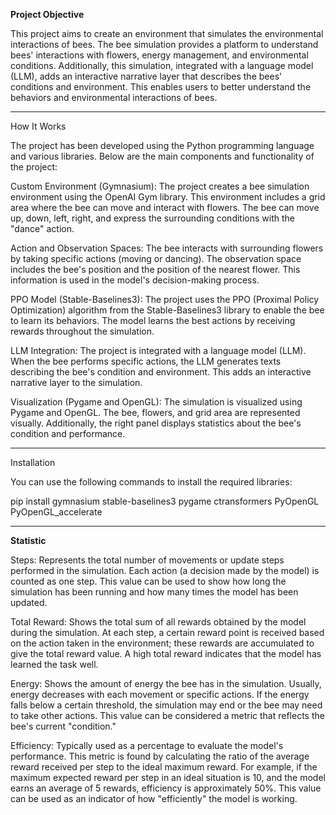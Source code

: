 **Project Objective**

This project aims to create an environment that simulates the environmental interactions of bees. The bee simulation provides a platform to understand bees' interactions with flowers, energy management, and environmental conditions. Additionally, this simulation, integrated with a language model (LLM), adds an interactive narrative layer that describes the bees' conditions and environment. This enables users to better understand the behaviors and environmental interactions of bees.

----------------------------------------

How It Works

The project has been developed using the Python programming language and various libraries. Below are the main components and functionality of the project:

Custom Environment (Gymnasium): The project creates a bee simulation environment using the OpenAI Gym library. This environment includes a grid area where the bee can move and interact with flowers. The bee can move up, down, left, right, and express the surrounding conditions with the "dance" action.

Action and Observation Spaces: The bee interacts with surrounding flowers by taking specific actions (moving or dancing). The observation space includes the bee's position and the position of the nearest flower. This information is used in the model's decision-making process.

PPO Model (Stable-Baselines3): The project uses the PPO (Proximal Policy Optimization) algorithm from the Stable-Baselines3 library to enable the bee to learn its behaviors. The model learns the best actions by receiving rewards throughout the simulation.

LLM Integration: The project is integrated with a language model (LLM). When the bee performs specific actions, the LLM generates texts describing the bee's condition and environment. This adds an interactive narrative layer to the simulation.

Visualization (Pygame and OpenGL): The simulation is visualized using Pygame and OpenGL. The bee, flowers, and grid area are represented visually. Additionally, the right panel displays statistics about the bee's condition and performance.


------------------------------------------

Installation

You can use the following commands to install the required libraries:

pip install gymnasium stable-baselines3 pygame ctransformers PyOpenGL PyOpenGL_accelerate


-------------------------------------------
**Statistic**

Steps: Represents the total number of movements or update steps performed in the simulation. Each action (a decision made by the model) is counted as one step. This value can be used to show how long the simulation has been running and how many times the model has been updated.

Total Reward: Shows the total sum of all rewards obtained by the model during the simulation. At each step, a certain reward point is received based on the action taken in the environment; these rewards are accumulated to give the total reward value. A high total reward indicates that the model has learned the task well.

Energy: Shows the amount of energy the bee has in the simulation. Usually, energy decreases with each movement or specific actions. If the energy falls below a certain threshold, the simulation may end or the bee may need to take other actions. This value can be considered a metric that reflects the bee's current "condition."

Efficiency: Typically used as a percentage to evaluate the model's performance. This metric is found by calculating the ratio of the average reward received per step to the ideal maximum reward. For example, if the maximum expected reward per step in an ideal situation is 10, and the model earns an average of 5 rewards, efficiency is approximately 50%. This value can be used as an indicator of how "efficiently" the model is working.
